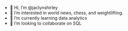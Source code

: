 - 👋 Hi, I’m @jaclynshirley
- 👀 I’m interested in world news, chess, and weightlifting.
- 🌱 I’m currently learning data analytics
- 💞️ I’m looking to collaborate on SQL

<!---
jaclynshirley/jaclynshirley is a ✨ special ✨ repository because its `README.md` (this file) appears on your GitHub profile.
You can click the Preview link to take a look at your changes.
--->
